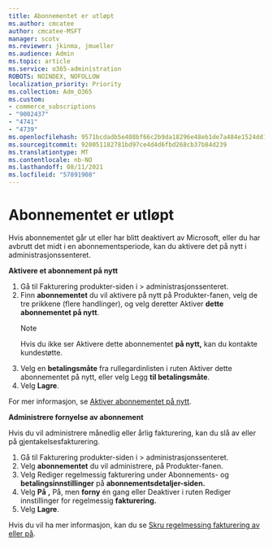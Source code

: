 ```yaml
---
title: Abonnementet er utløpt
ms.author: cmcatee
author: cmcatee-MSFT
manager: scotv
ms.reviewer: jkinma, jmueller
ms.audience: Admin
ms.topic: article
ms.service: o365-administration
ROBOTS: NOINDEX, NOFOLLOW
localization_priority: Priority
ms.collection: Adm_O365
ms.custom:
- commerce_subscriptions
- "9002437"
- "4741"
- "4739"
ms.openlocfilehash: 9571bcdadb5e408bf66c2b9da18296e48eb1de7a484e1524dd1751008eb5fe5a
ms.sourcegitcommit: 920051182781bd97ce4d4d6fbd268cb37b84d239
ms.translationtype: MT
ms.contentlocale: nb-NO
ms.lasthandoff: 08/11/2021
ms.locfileid: "57891908"
---
```

# <a name="subscription-expired"></a>Abonnementet er utløpt

Hvis abonnementet går ut eller har blitt deaktivert av Microsoft, eller du har avbrutt det midt i en abonnementsperiode, kan du aktivere det på nytt i administrasjonssenteret.

**Aktivere et abonnement på nytt**

1. Gå til Fakturering produkter-siden i   >  [](https://go.microsoft.com/fwlink/p/?linkid=842054) administrasjonssenteret.
2. Finn **abonnementet** du vil aktivere på nytt på Produkter-fanen, velg de tre prikkene (flere handlinger), og velg deretter Aktiver **dette abonnementet på nytt**.
    > [!NOTE]
    > Hvis du ikke ser Aktivere dette abonnementet **på nytt,** kan du kontakte kundestøtte.
3. Velg en **betalingsmåte** fra rullegardinlisten i ruten Aktiver dette abonnementet på nytt, eller velg Legg **til betalingsmåte**.
4. Velg **Lagre**.

For mer informasjon, se [Aktiver abonnementet på nytt](https://docs.microsoft.com/microsoft-365/commerce/subscriptions/reactivate-your-subscription).

**Administrere fornyelse av abonnement**

Hvis du vil administrere månedlig eller årlig fakturering, kan du slå av eller på gjentakelsesfakturering.

1. Gå til Fakturering produkter-siden i   >  [](https://go.microsoft.com/fwlink/p/?linkid=842054) administrasjonssenteret.
2. Velg **abonnementet** du vil administrere, på Produkter-fanen.
3. Velg Rediger regelmessig fakturering under Abonnements- og **betalingsinnstillinger** på **abonnementsdetaljer-siden.**
4. Velg **På** **,** På, men **forny** én gang eller Deaktiver i ruten Rediger innstillinger for regelmessig **fakturering.**
5. Velg **Lagre**.

Hvis du vil ha mer informasjon, kan du se [Skru regelmessing fakturering av eller på](https://docs.microsoft.com/microsoft-365/commerce/subscriptions/renew-your-subscription#turn-recurring-billing-off-or-on).